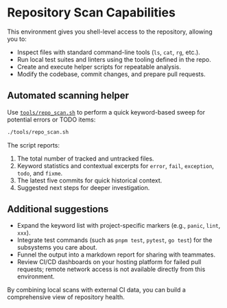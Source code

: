 # Repository Scan Capabilities

This environment gives you shell-level access to the repository, allowing you to:

- Inspect files with standard command-line tools (`ls`, `cat`, `rg`, etc.).
- Run local test suites and linters using the tooling defined in the repo.
- Create and execute helper scripts for repeatable analysis.
- Modify the codebase, commit changes, and prepare pull requests.

## Automated scanning helper

Use [`tools/repo_scan.sh`](../tools/repo_scan.sh) to perform a quick keyword-based sweep for potential errors or TODO items:

```bash
./tools/repo_scan.sh
```

The script reports:

1. The total number of tracked and untracked files.
2. Keyword statistics and contextual excerpts for `error`, `fail`, `exception`, `todo`, and `fixme`.
3. The latest five commits for quick historical context.
4. Suggested next steps for deeper investigation.

## Additional suggestions

- Expand the keyword list with project-specific markers (e.g., `panic`, `lint`, `xxx`).
- Integrate test commands (such as `pnpm test`, `pytest`, `go test`) for the subsystems you care about.
- Funnel the output into a markdown report for sharing with teammates.
- Review CI/CD dashboards on your hosting platform for failed pull requests; remote network access is not available directly from this environment.

By combining local scans with external CI data, you can build a comprehensive view of repository health.
